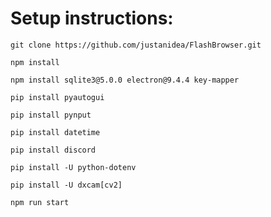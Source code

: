 # Setup instructions:
 `git clone https://github.com/justanidea/FlashBrowser.git`

`npm install`

`npm install sqlite3@5.0.0 electron@9.4.4 key-mapper`

`pip install pyautogui`

`pip install pynput`

`pip install datetime`

`pip install discord`

`pip install -U python-dotenv`

`pip install -U dxcam[cv2]`

`npm run start`


